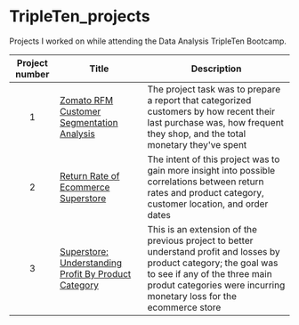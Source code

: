 # TripleTen_projects
Projects I worked on while attending the Data Analysis TripleTen Bootcamp.


| Project number | Title | Description |
| :-----------: | ----------- |----------- |
| 1 | [Zomato RFM Customer Segmentation Analysis](https://public.tableau.com/views/CustomerSegmentationRFMAnalysis_17253126632630/RFMCustomerSegmentation?:language=en-US&:sid=&:redirect=auth&:display_count=n&:origin=viz_share_link) | The project task was to prepare a report that categorized customers by how recent their last purchase was, how frequent they shop, and the total monetary they've spent |
| 2 | [Return Rate of Ecommerce Superstore](https://public.tableau.com/views/StorytellingSuperstoreReturnRates/Dashboard1?:language=en-US&:sid=&:redirect=auth&:display_count=n&:origin=viz_share_link) | The intent of this project was to gain more insight into possible correlations between return rates and product category, customer location, and order dates |
| 3 | [Superstore: Understanding Profit By Product Category]([https://public.tableau.com/views/First_Dashboard_17202017974090/UnderstandingProfitsBySub-Category?:language=en-US&:sid=&:redirect=auth&:display_count=n&:origin=viz_share_link](https://public.tableau.com/views/First_Dashboard_17202017974090/UnderstandingProfitsBySub-Category?:language=en-US&:sid=&:redirect=auth&:display_count=n&:origin=viz_share_link)) | This is an extension of the previous project to better understand profit and losses by product category; the goal was to see if any of the three main produt categories were incurring monetary loss for the ecommerce store |
